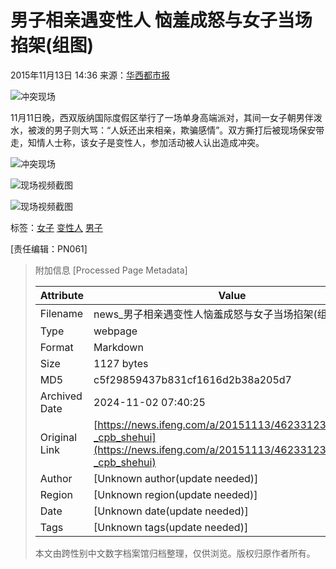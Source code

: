 # 男子相亲遇变性人 恼羞成怒与女子当场掐架(组图)

2015年11月13日 14:36 来源：[华西都市报](http://picture.youth.cn/qtdb/201511/t20151113_7305803.htm)

![冲突现场](http://y2.ifengimg.com/haina/2015_46/b406b9f5ad26f32_w1024_h746.jpg)

11月11日晚，西双版纳国际度假区举行了一场单身高端派对，其间一女子朝男伴泼水，被泼的男子则大骂：“人妖还出来相亲，欺骗感情”。双方撕打后被现场保安带走，知情人士称，该女子是变性人，参加活动被人认出造成冲突。

![冲突现场](http://y2.ifengimg.com/haina/2015_46/db76d06c4a9b2e6_w1024_h684.jpg)

![现场视频截图](http://y2.ifengimg.com/haina/2015_46/77c18f1f0214655_w756_h421.jpg)

![现场视频截图](http://y2.ifengimg.com/haina/2015_46/4022901b25b50c8_w756_h424.jpg)

标签：[女子](http://search.ifeng.com/sofeng/search.action?c=1&q=%E5%A5%B3%E5%AD%90) [变性人](http://search.ifeng.com/sofeng/search.action?c=1&q=%E5%8F%98%E6%80%A7%E4%BA%BA) [男子](http://search.ifeng.com/sofeng/search.action?c=1&q=%E7%94%B7%E5%AD%90)

\[责任编辑：PN061\]

> 附加信息 [Processed Page Metadata]
>
> | Attribute       | Value                                  |
> |-----------------|----------------------------------------|
> | Filename        | news_男子相亲遇变性人恼羞成怒与女子当场掐架(组图).md                             |
> | Type            | webpage                                 |
> | Format          | Markdown                               |
> | Size            | 1127 bytes                           |
> | MD5             | c5f29859437b831cf1616d2b38a205d7                                  |
> | Archived Date   | 2024-11-02 07:40:25                             |
> | Original Link   | [https://news.ifeng.com/a/20151113/46233123_0.shtml?_cpb_shehui](https://news.ifeng.com/a/20151113/46233123_0.shtml?_cpb_shehui)                         |
> | Author          | [Unknown author(update needed)]                              |
> | Region          | [Unknown region(update needed)]                              |
> | Date            | [Unknown date(update needed)]                                 |
> | Tags            | [Unknown tags(update needed)]                                 |
>
> 本文由跨性别中文数字档案馆归档整理，仅供浏览。版权归原作者所有。
>